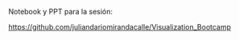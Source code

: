 <p>Notebook y PPT para la sesi&oacute;n:</p>

<p><a href="https://github.com/juliandariomirandacalle/Visualization_Bootcamp" target="_blank">https://github.com/juliandariomirandacalle/Visualization_Bootcamp</a></p>